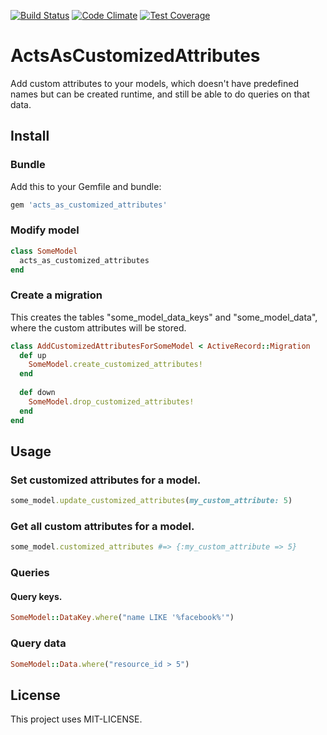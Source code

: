 [![Build Status](https://api.shippable.com/projects/546b3f7bd46935d5fbbde6b9/badge?branchName=master)](https://app.shippable.com/projects/546b3f7bd46935d5fbbde6b9/builds/latest)
[![Code Climate](https://codeclimate.com/github/kaspernj/acts_as_customized_attributes/badges/gpa.svg)](https://codeclimate.com/github/kaspernj/acts_as_customized_attributes)
[![Test Coverage](https://codeclimate.com/github/kaspernj/acts_as_customized_attributes/badges/coverage.svg)](https://codeclimate.com/github/kaspernj/acts_as_customized_attributes)

# ActsAsCustomizedAttributes

Add custom attributes to your models, which doesn't have predefined names but can be created runtime, and still be able to do queries on that data.


## Install

### Bundle

Add this to your Gemfile and bundle:
```ruby
gem 'acts_as_customized_attributes'
```

### Modify model

```ruby
class SomeModel
  acts_as_customized_attributes
end
```

### Create a migration

This creates the tables "some_model_data_keys" and "some_model_data", where the custom attributes will be stored.

```ruby
class AddCustomizedAttributesForSomeModel < ActiveRecord::Migration
  def up
    SomeModel.create_customized_attributes!
  end
  
  def down
    SomeModel.drop_customized_attributes!
  end
end
```

## Usage

### Set customized attributes for a model.

```ruby
some_model.update_customized_attributes(my_custom_attribute: 5)
```

### Get all custom attributes for a model.

```ruby
some_model.customized_attributes #=> {:my_custom_attribute => 5}
```

### Queries

#### Query keys.

```ruby
SomeModel::DataKey.where("name LIKE '%facebook%'")
```

### Query data

```ruby
SomeModel::Data.where("resource_id > 5")
```

## License

This project uses MIT-LICENSE.
